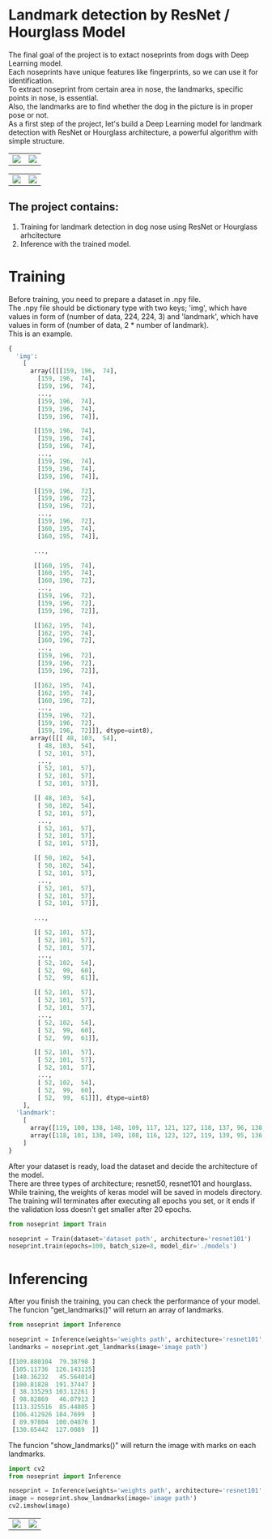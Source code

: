 # Landmark detection by ResNet / Hourglass Model
The final goal of the project is to extact noseprints from dogs with Deep Learning model.\
Each noseprints have unique features like fingerprints, so we can use it for identification.\
To extract noseprint from certain area in nose, the landmarks, specific points in nose, is essential.\
Also, the landmarks are to find whether the dog in the picture is in proper pose or not.\
As a first step of the project, let's build a Deep Learning model for landmark detection with ResNet or Hourglass architecture, a powerful algorithm with simple structure.

<table>
  <tr>
    <td><img src="image/nose.jpg"></td>
    <td><img src="image/landmark.png"></td>
  </tr>
</table>
<table>
  <tr>
    <td><img src="image/nose2.jpg"></td>
    <td><img src="image/landmark2.png"></td>
  </tr>
</table>

## The project contains:
1. Training for landmark detection in dog nose using ResNet or Hourglass arhcitecture
2. Inference with the trained model.




# Training
Before training, you need to prepare a dataset in .npy file.\
The .npy file should be dictionary type with two keys; 'img', which have values in form of (number of data, 224, 224, 3) and 'landmark', which have values in form of (number of data, 2 * number of landmark).\
This is an example.

```python
{
  'img': 
    [
      array([[[159, 196,  74],
        [159, 196,  74],
        [159, 196,  74],
        ...,
        [159, 196,  74],
        [159, 196,  74],
        [159, 196,  74]],

       [[159, 196,  74],
        [159, 196,  74],
        [159, 196,  74],
        ...,
        [159, 196,  74],
        [159, 196,  74],
        [159, 196,  74]],

       [[159, 196,  72],
        [159, 196,  72],
        [159, 196,  72],
        ...,
        [159, 196,  72],
        [160, 195,  74],
        [160, 195,  74]],

       ...,

       [[160, 195,  74],
        [160, 195,  74],
        [160, 196,  72],
        ...,
        [159, 196,  72],
        [159, 196,  72],
        [159, 196,  72]],

       [[162, 195,  74],
        [162, 195,  74],
        [160, 196,  72],
        ...,
        [159, 196,  72],
        [159, 196,  72],
        [159, 196,  72]],

       [[162, 195,  74],
        [162, 195,  74],
        [160, 196,  72],
        ...,
        [159, 196,  72],
        [159, 196,  72],
        [159, 196,  72]]], dtype=uint8), 
      array([[[ 48, 103,  54],
        [ 48, 103,  54],
        [ 52, 101,  57],
        ...,
        [ 52, 101,  57],
        [ 52, 101,  57],
        [ 52, 101,  57]],

       [[ 48, 103,  54],
        [ 50, 102,  54],
        [ 52, 101,  57],
        ...,
        [ 52, 101,  57],
        [ 52, 101,  57],
        [ 52, 101,  57]],

       [[ 50, 102,  54],
        [ 50, 102,  54],
        [ 52, 101,  57],
        ...,
        [ 52, 101,  57],
        [ 52, 101,  57],
        [ 52, 101,  57]],

       ...,

       [[ 52, 101,  57],
        [ 52, 101,  57],
        [ 52, 101,  57],
        ...,
        [ 52, 102,  54],
        [ 52,  99,  60],
        [ 52,  99,  61]],

       [[ 52, 101,  57],
        [ 52, 101,  57],
        [ 52, 101,  57],
        ...,
        [ 52, 102,  54],
        [ 52,  99,  60],
        [ 52,  99,  61]],

       [[ 52, 101,  57],
        [ 52, 101,  57],
        [ 52, 101,  57],
        ...,
        [ 52, 102,  54],
        [ 52,  99,  60],
        [ 52,  99,  61]]], dtype=uint8)
    ], 
  'landmark': 
    [
      array([119, 100, 138, 148, 109, 117, 121, 127, 118, 137, 96, 138, 143, 106, 138, 121, 148, 125, 154, 116], dtype=object), 
      array([118, 101, 138, 149, 108, 116, 123, 127, 119, 139, 95, 136, 142, 108, 134, 117, 142, 125, 152, 115], dtype=object)
    ]
}
```

After your dataset is ready, load the dataset and decide the architecture of the model.\
There are three types of architecture; resnet50, resnet101 and hourglass.\
While training, the weights of keras model will be saved in models directory.\
The training will terminates after executing all epochs you set, or it ends if the validation loss doesn't get smaller after 20 epochs. 

```python
from noseprint import Train

noseprint = Train(dataset='dataset path', architecture='resnet101')
noseprint.train(epochs=100, batch_size=8, model_dir='./models')
```

# Inferencing
After you finish the training, you can check the performance of your model.\
The funcion "get_landmarks()" will return an array of landmarks.

```python
from noseprint import Inference

noseprint = Inference(weights='weights path', architecture='resnet101', num_landmarks=10)
landmarks = noseprint.get_landmarks(image='image path')
```
```python
[[109.880104  79.38798 ]
 [105.11736  126.143135]
 [148.36232   45.564014]
 [100.81828  191.37447 ]
 [ 38.335293 103.12261 ]
 [ 98.82869   46.07913 ]
 [113.325516  85.44805 ]
 [106.412926 184.7699  ]
 [ 89.97804  100.04876 ]
 [130.65442  127.0089  ]]
```

The funcion "show_landmarks()" will return the image with marks on each landmarks.

```python
import cv2
from noseprint import Inference

noseprint = Inference(weights='weights path', architecture='resnet101', num_landmarks=10)
image = noseprint.show_landmarks(image='image path')
cv2.imshow(image)
```

<table>
  <tr>
    <td><img src="image/nose3.jpg"></td>
    <td><img src="image/landmark3.png"></td>
  </tr>
</table>
